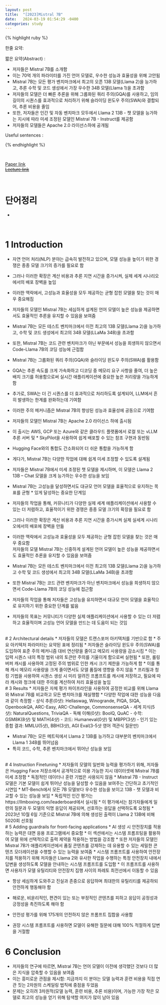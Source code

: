 ```yaml
---
layout: post
title:  "[2023]Mistral 7B"  
date:   2024-03-19 01:54:29 -0400
categories: study
---
```


{% highlight ruby %}


한줄 요약: 

짧은 요약(Abstract) :    
* 저자들은 Mistral 7B를 소개함  
* 이는 70억 개의 파라미터를 가진 언어 모델로, 우수한 성능과 효율성을 위해 고안됨  
* Mistral 7B는 모든 평가 벤치마크에서 최고의 오픈 13B 모델(Llama 2)을 능가하고, 추론 수학 및 코드 생성에서 가장 우수한 34B 모델(Llama 1)을 초과함  
* 저자들의 모델은 더 빠른 추론을 위해 그룹화된 쿼리 주의(GQA)를 사용하고, 임의 길이의 시퀀스를 효과적으로 처리하기 위해 슬라이딩 윈도우 주의(SWA)와 결합되어, 추론 비용을 줄임  
* 또한, 저자들은 인간 및 자동 벤치마크 모두에서 Llama 2 13B - 챗 모델을 능가하는 지시에 따라 미세 조정된 모델인 Mistral 7B - Instruct를 제공함  
* 저자들의 모델들은 Apache 2.0 라이선스하에 공개됨  

Useful sentences :  


{% endhighlight %}  

<br/>

[Paper link](https://drive.google.com/drive/folders/1HAxgFnTds2nNWcMef4J_sEvRHi5IdYhV?usp=sharing)  
[~~Lecture link~~]()  

<br/>

# 단어정리  
* 
 
<br/>

# 1 Introduction   
* 자연 언어 처리(NLP) 분야는 급속히 발전하고 있으며, 모델 성능을 높이기 위한 경쟁은 종종 모델 크기의 증가를 필요로 함  
* 그러나 이러한 확장은 계산 비용과 추론 지연 시간을 증가시켜, 실제 세계 시나리오에서의 배포 장벽을 높임  
* 이러한 맥락에서, 고성능과 효율성을 모두 제공하는 균형 잡힌 모델을 찾는 것이 매우 중요해짐  
* 저자들의 모델인 Mistral 7B는 세심하게 설계된 언어 모델이 높은 성능을 제공하면서도 효율적인 추론을 유지할 수 있음을 보여줌  
* Mistral 7B는 모든 테스트 벤치마크에서 이전 최고의 13B 모델(Llama 2)을 능가하고, 수학 및 코드 생성에서 최고의 34B 모델(LLaMa 34B)을 초과함  
* 또한, Mistral 7B는 코드 관련 벤치마크가 아닌 부문에서 성능을 희생하지 않으면서 Code-Llama 7B의 코딩 성능에 근접함  

* Mistral 7B는 그룹화된 쿼리 주의(GQA)와 슬라이딩 윈도우 주의(SWA)를 활용함  
* GQA는 추론 속도를 크게 가속화하고 디코딩 중 메모리 요구 사항을 줄여, 더 높은 배치 크기를 허용함으로써 실시간 애플리케이션에 중요한 높은 처리량을 가능하게 함  
* 추가로, SWA는 더 긴 시퀀스를 더 효과적으로 처리하도록 설계되어, LLM에서 흔히 발생하는 한계를 완화하는데 기여함  
* 이러한 주의 메커니즘은 Mistral 7B의 향상된 성능과 효율성에 공동으로 기여함  

* 저자들의 모델인 Mistral 7B는 Apache 2.0 라이선스 하에 출시됨  
* 이 출시는 AWS, GCP 또는 Azure와 같은 클라우드 플랫폼에서 로컬 또는 vLLM 추론 서버 및 * SkyPilot을 사용하여 쉽게 배포할 수 있는 참조 구현과 동반됨  
* Hugging Face와의 통합도 간소화되어 더 쉬운 통합을 가능하게 함  
* 게다가, Mistral 7B는 다양한 작업에 대해 쉽게 미세 조정할 수 있도록 설계됨  
* 저자들은 Mistral 7B에서 미세 조정된 챗 모델을 제시하며, 이 모델은 Llama 2 13B – Chat 모델을 크게 능가하는 우수한 성능을 보임  

* Mistral 7B는 고성능을 달성하면서도 대규모 언어 모델을 효율적으로 유지하는 목표를 균형 * 있게 달성하는 중요한 단계임  
* 저자들의 작업을 통해, 커뮤니티가 다양한 실제 세계 애플리케이션에서 사용할 수 있는 더 저렴하고, 효율적이기 위한 경쟁은 종종 모델 크기의 확장을 필요로 함    
* 그러나 이러한 확장은 계산 비용과 추론 지연 시간을 증가시켜 실제 실세계 시나리오에서의 배포에 장벽을 만듦  
* 이러한 맥락에서 고성능과 효율성을 모두 제공하는 균형 잡힌 모델을 찾는 것은 매우 중요함  
저자들의 모델 Mistral 7B는 신중하게 설계된 언어 모델이 높은 성능을 제공하면서도 효율적인 추론을 유지할 수 있음을 보여줌  
* Mistral 7B는 모든 테스트 벤치마크에서 이전 최고의 13B 모델(Llama 2)을 능가하고 수학 및 코드 생성에서 최고의 34B 모델(LLaMa 34B)을 초과함  
* 또한 Mistral 7B는 코드 관련 벤치마크가 아닌 벤치마크에서 성능을 희생하지 않으면서 Code-Llama 7B의 코딩 성능에 접근함  


* 저자들의 작업을 통해 저자들은 고성능을 유지하면서 대규모 언어 모델을 효율적으로 유지하기 위한 중요한 단계를 밟음  
* 저자들의 목표는 커뮤니티가 다양한 실제 애플리케이션에서 사용할 수 있는 더 저렴하고 효율적이며 고성능 언어 모델을 만드는 데 도움이 되는 것임

<br/>
# 2 Architectural details
* 저자들의 모델은 트랜스포머 아키텍처를 기반으로 함  
* 주요 아키텍처 파라미터는 요약된 표에 정리됨  
* 저자들은 슬라이딩 윈도우 주의(SWA)를 도입하여 표준 주의 메커니즘 대비 연산량을 줄이고 메모리 사용량을 감소시킴  
* 이는 입력 시퀀스 내의 특정 범위 내의 토큰만 주의를 기울이게 함으로써 실현됨  
* 또한, 롤링 버퍼 캐시를 사용하여 고정된 주의 범위로 인한 캐시 크기 제한을 가능하게 함  
* 이를 통해 캐시 메모리 사용량을 크게 줄이면서도 모델 품질에 영향을 주지 않음  
* 프리필과 청킹 기법을 사용하여 시퀀스 생성 시 미리 알려진 프롬프트를 캐시에 저장하고, 필요에 따라 캐시와 청크에 대한 주의를 계산하여 처리 효율성을 높임  

<br/>
# 3 Results  
* 저자들은 자체 평가 파이프라인을 사용하여 공정한 비교를 위해 Llama와 Mistral 7B를 비교하고 모든 벤치마크를 재실행함  
* 다양한 작업에 대한 성능을 다음과 같이 측정함
- 상식 추론(0샷): Hellaswag, Winogrande, PIQA, SIQA, OpenbookQA, ARC-Easy, ARC-Challenge, CommonsenseQA  
- 세계 지식(5샷): NaturalQuestions, TriviaQA  
- 독해 이해(0샷): BoolQ, QuAC  
- 수학: GSM8K(8샷) 및 MATH(4샷)  
- 코드: Humaneval(0샷) 및 MBPP(3샷)  
- 인기 있는 종합 결과: MMLU(5샷), BBH(3샷), AGI Eval(3-5샷 영어 객관식 질문만)  

* Mistral 7B는 모든 메트릭에서 Llama 2 13B를 능가하고 대부분의 벤치마크에서 Llama 1 34B를 뛰어넘음    
* 특히 코드, 수학, 추론 벤치마크에서 뛰어난 성능을 보임  

<br/>
# 4 Instruction Finetuning  
* 저자들의 모델의 일반화 능력을 평가하기 위해, 저자들은 Hugging Face 저장소에서 공개적으로 이용 가능한 지시 데이터셋에 Mistral 7B를 미세 조정함  
* 독점적인 데이터나 훈련 기법은 사용되지 않음  
* Mistral 7B - Instruct 모델은 기본 모델이 쉽게 뛰어난 성능을 달성할 수 있음을 보여주는 간단하고 초기적인 시연임  
* MT-Bench에서 모든 7B 모델보다 우수한 성능을 보이고 13B - 챗 모델과 비교할 수 있는 성능을 보임  
* 독립적인 인간 평가는 https://llmboxing.com/leaderboard에서 실시됨  
* 이 평가에서는 참가자들에게 일련의 질문과 두 모델의 익명 응답이 제공되며, 선호하는 응답을 선택하도록 요청됨  
* 2023년 10월 6일 기준으로 Mistral 7B에 의해 생성된 출력이 Llama 2 13B에 비해 5020회 선호됨  

<br/>  
# 5 Adding guardrails for front-facing applications  
* AI 생성 시 안전장치를 적용하는 능력은 대면 응용 프로그램에서 중요함  
* 이 섹션에서는 시스템 프롬프팅을 활용하여 모델 위에 선택적으로 출력 제약을 적용하는 방법을 강조함  
* 또한 저자들의 모델인 Mistral 7B가 애플리케이션에서 품질 콘텐츠를 강제하는 데 유용할 수 있는 세밀한 콘텐츠 모더레이션을 수행할 수 있는 능력을 보여줌  
* 시스템 프롬프트를 사용하여 안전장치를 적용하기 위해 저자들은 Llama 2와 유사한 작업을 수행하는 특정 안전장치 내에서 답변을 생성하도록 모델을 안내하는 시스템 프롬프트를 도입함      
* 이 프롬프트를 사용하면 사용자가 모델 유틸리티와 안전장치 집행 사이의 파레토 최전선에서 이동할 수 있음  

* 항상 세심하게 도와주고 진실과 존중으로 응답하며 최대한의 유틸리티를 제공하되 안전하게 행동해야 함  
* 해로운, 비윤리적인, 편견이 있는 또는 부정적인 콘텐츠를 피하고 응답이 공정성과 긍정성을 촉진하도록 해야 함  

* 안전성 평가를 위해 175개의 안전하지 않은 프롬프트 집합을 사용함  
* 권장 시스템 프롬프트를 사용하면 모델이 유해한 질문에 대해 100% 적절하게 답변을 거절함  

# 6 Conclusion  
* 저자들의 연구에 따르면, Mistral 7B는 언어 모델이 이전에 생각했던 것보다 더 많은 지식을 압축할 수 있음을 보여줌  
* 이는 흥미로운 관점을 제시함: 지금까지 이 분야는 모델 능력과 훈련 비용을 직접 연관 짓는 2차원의 스케일링 법칙에 중점을 두었음   
* 문제는 오히려 3차원적(모델 능력, 훈련 비용, 추론 비용)이며, 가능한 가장 작은 모델로 최고의 성능을 얻기 위해 탐색할 여지가 많이 남아 있음    